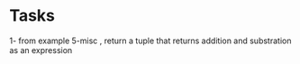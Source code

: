 # Tasks

1- from example 5-misc , return a tuple that returns addition and substration as an expression